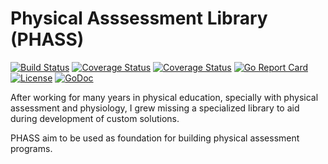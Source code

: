 # Physical Asssessment Library (PHASS)

[![Build Status](https://travis-ci.org/joaodubas/phass.png?branch=master)](https://travis-ci.org/joaodubas/phass)
[![Coverage Status](https://codecov.io/gh/joaodubas/phass/branch/master/graph/badge.svg)](https://codecov.io/gh/joaodubas/phass)
[![Coverage Status](https://coveralls.io/repos/github/joaodubas/phass/badge.svg?branch=master)](https://coveralls.io/github/joaodubas/phass?master)
[![Go Report Card](https://goreportcard.com/badge/github.com/joaodubas/phass)](https://goreportcard.com/report/github.com/joaodubas/phass)
[![License](https://img.shields.io/github/license/mashape/apistatus.svg)](https://github.com/joaodubas/phass/blob/master/LICENSE)
[![GoDoc](https://godoc.org/github.com/joaodubas/phass?status.svg)](https://godoc.org/github.com/joaodubas/phass)

After working for many years in physical education, specially with physical
assessment and physiology, I grew missing a specialized library to aid during
development of custom solutions.

PHASS aim to be used as foundation for building physical assessment programs.